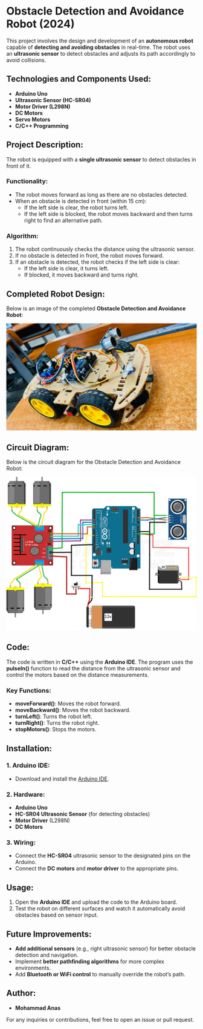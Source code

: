 # Obstacle Detection and Avoidance Robot (2024)

This project involves the design and development of an **autonomous robot** capable of **detecting and avoiding obstacles** in real-time. The robot uses an **ultrasonic sensor** to detect obstacles and adjusts its path accordingly to avoid collisions.

## Technologies and Components Used:
- **Arduino Uno**
- **Ultrasonic Sensor (HC-SR04)**
- **Motor Driver (L298N)**
- **DC Motors**
- **Servo Motors**
- **C/C++ Programming**
  
## Project Description:
The robot is equipped with a **single ultrasonic sensor** to detect obstacles in front of it.

### Functionality:
- The robot moves forward as long as there are no obstacles detected.
- When an obstacle is detected in front (within 15 cm):
  - If the left side is clear, the robot turns left.
  - If the left side is blocked, the robot moves backward and then turns right to find an alternative path.
  
### Algorithm:
1. The robot continuously checks the distance using the ultrasonic sensor.
2. If no obstacle is detected in front, the robot moves forward.
3. If an obstacle is detected, the robot checks if the left side is clear:
   - If the left side is clear, it turns left.
   - If blocked, it moves backward and turns right.

## Completed Robot Design:
Below is an image of the completed **Obstacle Detection and Avoidance Robot**:

![Final Robot Build](images/Final_robot.jpg)

## Circuit Diagram:
Below is the circuit diagram for the Obstacle Detection and Avoidance Robot:

![Circuit Diagram](circuit_diagram/obstacle-avoiding-robot-circuit-diagram_600x600.jpg)

## Code:
The code is written in **C/C++** using the **Arduino IDE**. The program uses the **pulseIn()** function to read the distance from the ultrasonic sensor and control the motors based on the distance measurements.

### Key Functions:
- **moveForward()**: Moves the robot forward.
- **moveBackward()**: Moves the robot backward.
- **turnLeft()**: Turns the robot left.
- **turnRight()**: Turns the robot right.
- **stopMotors()**: Stops the motors.

## Installation:
### 1. Arduino IDE:
- Download and install the [Arduino IDE](https://www.arduino.cc/en/software).
  
### 2. Hardware:
- **Arduino Uno** 
- **HC-SR04 Ultrasonic Sensor** (for detecting obstacles)
- **Motor Driver** (L298N)
- **DC Motors**
  
### 3. Wiring:
- Connect the **HC-SR04** ultrasonic sensor to the designated pins on the Arduino.
- Connect the **DC motors** and **motor driver** to the appropriate pins.

## Usage:
1. Open the **Arduino IDE** and upload the code to the Arduino board.
2. Test the robot on different surfaces and watch it automatically avoid obstacles based on sensor input.

## Future Improvements:
- **Add additional sensors** (e.g., right ultrasonic sensor) for better obstacle detection and navigation.
- Implement **better pathfinding algorithms** for more complex environments.
- Add **Bluetooth or WiFi control** to manually override the robot’s path.
  
## Author:
- **Mohammad Anas**
  
For any inquiries or contributions, feel free to open an issue or pull request.

